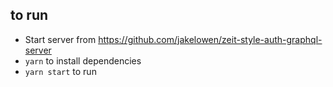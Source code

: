 ## to run

- Start server from https://github.com/jakelowen/zeit-style-auth-graphql-server
- `yarn` to install dependencies
- `yarn start` to run
